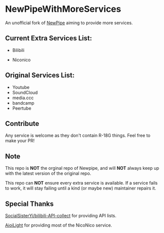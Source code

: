 # NewPipeWithMoreServices

An unofficial fork of [NewPipe](https://github.com/TeamNewPipe/NewPipe) aiming to provide more services.

## Current Extra Services List:

- Bilibili

- Niconico

## Original Services List:

- Youtube
- SoundCloud
- media.ccc
- bandcamp
- Peertube

## Contribute

Any service is welcome as they don't contain R-18G things. Feel free to make your PR!

## Note

This repo is **NOT** the orginal repo of Newpipe, and will **NOT** always keep up with the latest version of the original repo.

This repo can **NOT** ensure every extra service is available. If a service fails to work, it will stay failing until a kind (or maybe new) maintainer repairs
it.

## Special Thanks

[SocialSisterYi/bilibili-API-collect](https://github.com/SocialSisterYi/bilibili-API-collect) for providing API lists.

[AioiLight](https://github.com/AioiLight) for providing most of the NicoNico service.
